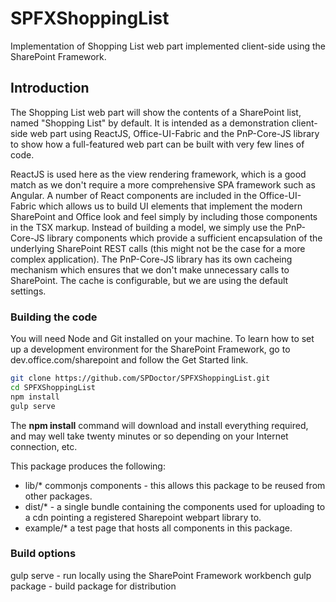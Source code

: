 # SPFXShoppingList
Implementation of Shopping List web part implemented client-side using the SharePoint Framework.

## Introduction

The Shopping List web part will show the contents of a SharePoint list, named "Shopping List" by default. It is intended as a demonstration client-side web part using ReactJS, Office-UI-Fabric and the PnP-Core-JS library to show how a full-featured web part can be built with very few lines of code.

ReactJS is used here as the view rendering framework, which is a good match as we don't require a more comprehensive SPA framework such as Angular. A number of React components are included in the Office-UI-Fabric which allows us to build UI elements that implement the modern SharePoint and Office look and feel simply by including those components in the TSX markup. Instead of building a model, we simply use the PnP-Core-JS library components which provide a sufficient encapsulation of the underlying SharePoint REST calls (this might not be the case for a more complex application). The PnP-Core-JS library has its own cacheing mechanism which ensures that we don't make unnecessary calls to SharePoint. The cache is configurable, but we are using the default settings.

### Building the code

You will need Node and Git installed on your machine. To learn how to set up a development environment for the SharePoint Framework, go to dev.office.com/sharepoint and follow the Get Started link.

```bash
git clone https://github.com/SPDoctor/SPFXShoppingList.git
cd SPFXShoppingList
npm install
gulp serve
```

The **npm install** command will download and install everything required, and may well take twenty minutes or so depending on your Internet connection, etc.

This package produces the following:

* lib/* commonjs components - this allows this package to be reused from other packages.
* dist/* - a single bundle containing the components used for uploading to a cdn pointing a registered Sharepoint webpart library to.
* example/* a test page that hosts all components in this package.

### Build options

gulp serve - run locally using the SharePoint Framework workbench
gulp package - build package for distribution
